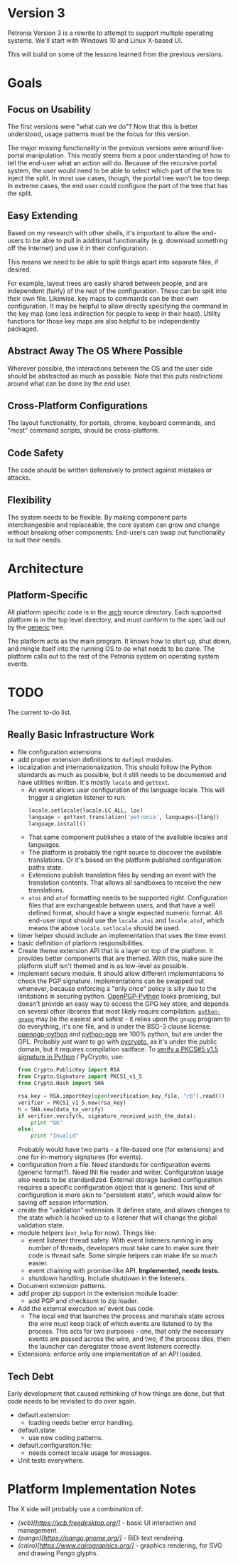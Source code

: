 # Version 3

Petronia Version 3 is a rewrite to attempt to support multiple operating systems.  We'll start with Windows 10 and Linux X-based UI.

This will build on some of the lessons learned from the previous versions.


# Goals

## Focus on Usability

The first versions were "what can we do"?  Now that this is better understood, usage patterns must be the focus for this version.

The major missing functionality in the previous versions were around live-portal manipulation.  This mostly stems from a poor understanding of how to tell the end-user what an action will do.  Because of the recursive portal system, the user would need to be able to select which part of the tree to inject the split.  In most use cases, though, the portal tree won't be too deep.  In extreme cases, the end user could configure the part of the tree that has the split.

## Easy Extending

Based on my research with other shells, it's important to allow the end-users to be able to pull in additional functionality (e.g. download something off the Internet) and use it in their configuration.

This means we need to be able to split things apart into separate files, if desired.

For example, layout trees are easily shared between people, and are independent (fairly) of the rest of the configuration.  These can be split into their own file.  Likewise, key maps to commands can be their own configuration.  It may be helpful to allow directly specifying the command in the key map (one less indirection for people to keep in their head).  Utility functions for those key maps are also helpful to be independently packaged.

## Abstract Away The OS Where Possible

Wherever possible, the interactions between the OS and the user side should be abstracted as much as possible.  Note that this puts restrictions around what can be done by the end user.

## Cross-Platform Configurations

The layout functionality, for portals, chrome, keyboard commands, and "most" command scripts, should be cross-platform.

## Code Safety

The code should be written defensively to protect against mistakes or attacks.

## Flexibility

The system needs to be flexible.  By making component parts interchangeable and replaceable, the core system can grow and change without breaking other components.  End-users can swap out functionality to suit their needs.

# Architecture

## Platform-Specific

All platform specific code is in the [arch](src/petronia3/arch) source directory.  Each supported platform is in the top level directory, and must conform to the spec laid out by the [generic](src/petronia3/arch/generic) tree.

The platform acts as the main program.  It knows how to start up, shut down, and mingle itself into the running OS to do what needs to be done.  The platform calls out to the rest of the Petronia system on operating system events.

# TODO

The current to-do list.

## Really Basic Infrastructure Work

* file configuration extensions
* add proper extension definitions to `defimpl` modules.
* localization and internationalization.  This should follow the Python standards as much as possible, but it still needs to be documented and have utilities written.  It's mostly `locale` and `gettext`.
    * An event allows user configuration of the language locale.  This will trigger a singleton listener to run:
      ```python
      locale.setlocale(locale.LC_ALL, loc)
      language = gettext.translation('petronia', languages=[lang])
      language.install()
      ```
    * That same component publishes a state of the available locales and languages.
    * The platform is probably the right source to discover the available translations.  Or it's based on the platform published configuration paths state.
    * Extensions publish translation files by sending an event with the translation contents.  That allows all sandboxes to receive the new translations.
    * `atoi` and `atof` formatting needs to be supported right.  Configuration files that are exchangeable between users, and that have a well defined format, should have a single expected numeric format.  All end-user input should use the `locale.atoi` and `locale.atof`, which means the above `locale.setlocale` should be used.
* timer helper should include an implementation that uses the time event.
* basic definition of platform responsibilities.
* Create theme extension API that is a layer on top of the platform.  It provides better components that are themed.  With this, make sure the platform stuff isn't themed and is as low-level as possible.
* Implement secure module.  It should allow different implementations to check the PGP signature.  Implementations can be swapped out whenever, because enforcing a "only once" policy is silly due to the limitations in securing python.  [OpenPGP-Python](https://github.com/singpolyma/OpenPGP-Python) looks promising, but doesn't provide an easy way to access the GPG key store, and depends on several other libraries that most likely require compilation.  [`python-gnupg`](https://pythonhosted.org/python-gnupg/) may be the easiest and safest - it relies upon the `gnupg` program to do everything, it's one file, and is under the BSD-3 clause license.  [openpgp-python](https://github.com/diafygi/openpgp-python) and [python-pgp](https://github.com/mitchellrj/python-pgp) are 100% python, but are under the GPL.  Probably just want to go with [pycrypto](https://github.com/dlitz/pycrypto), as it's under the public domain, but it requires compilation sadface.  To [verify a PKCS#5 v1.5 signature in Python](https://stackoverflow.com/a/19551810/4580538) / PyCrypto, use:
    ```python
    from Crypto.PublicKey import RSA
    from Crypto.Signature import PKCS1_v1_5
    from Crypto.Hash import SHA

    rsa_key = RSA.importKey(open(verification_key_file, "rb").read())
    verifier = PKCS1_v1_5.new(rsa_key)
    h = SHA.new(data_to_verify)
    if verifier.verify(h, signature_received_with_the_data):
        print "OK"
    else:
        print "Invalid"
    ```
    Probably would have two parts - a file-based one (for extensions) and one for in-memory signatures (for events).
* configuration from a file.  Need standards for configuration events (generic format?).  Need INI file reader and writer.  Configuration usage also needs to be standardized.  External storage backed configuration requires a specific configuration object that is generic.  This kind of configuration is more akin to "persistent state", which would allow for saving off session information.
* create the "validation" extension.  It defines state, and allows changes to the state which is hooked up to a listener that will change the global validation state.
* module helpers (`ext_help` for now).  Things like:
    * event listener thread safety.  With event listeners running in any number of threads, developers must take care to make sure their code is thread safe.  Some simple helpers can make life so much easier.
    * event chaining with promise-like API. **Implemented, needs tests.**
    * shutdown handling.  Include shutdown in the listeners.
* Document extension patterns.
* add proper zip support in the extension module loader.
    * add PGP and checksum to zip loader.
* Add the external execution w/ event bus code.
    * The local end that launches the process and marshals state across the wire must keep track of which events are listened to by the process.  This acts for two purposes - one, that only the necessary events are passed across the wire, and two, if the process dies, then the launcher can deregister those event listeners correctly.
* Extensions: enforce only one implementation of an API loaded.


## Tech Debt

Early development that caused rethinking of how things are done, but that code needs to be revisited to do over again.

* default.extension:
    * loading needs better error handling.
* default.state:
    * use new coding patterns.
* default.configuration.file:
    * needs correct locale usage for messages.
* Unit tests everywhere.


# Platform Implementation Notes

The X side will probably use a combination of:

* *(xcb)[https://xcb.freedesktop.org/]* - basic UI interaction and management.
* *(pango)[https://pango.gnome.org/]* - BiDi text rendering.
* *(cairo)[https://www.cairographics.org/]* - graphics rendering, for SVG and drawing Pango glyphs.
